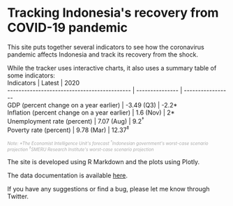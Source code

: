 # Tracking Indonesia's recovery from COVID-19 pandemic

This site puts together several indicators to see how the coronavirus pandemic affects Indonesia and track its recovery from the shock.

While the tracker uses interactive charts, it also uses a summary table of some indicators:
<br>
Indicators                                   | Latest          | 2020  
-------------------------------------------- | --------------- | -----------------  
GDP (percent change on a year earlier)       | -3.49 (Q3)      | -2.2*  
Inflation (percent change on a year earlier) | 1.6 (Nov)       | 2*  
Unemployment rate (percent)                  | 7.07 (Aug)      | 9.2<sup>†</sup>   
Poverty rate (percent)                       | 9.78 (Mar)      | 12.37<sup>‡</sup>  

<i style="color: #a9a9a9;font-size: 10px;">Note: *The Economist Intelligence Unit's forecast <sup>†</sup>Indonesian government's worst-case scenario projection <sup>‡</sup>SMERU Research Institute's worst-case scenario projection</i>
<br>

The site is developed using R Markdown and the plots using Plotly.

The data documentation is available [here](https://dzulfiqarfr.github.io/indonesia-recovery-tracker/dataset.html).

If you have any suggestions or find a bug, please let me know through Twitter.